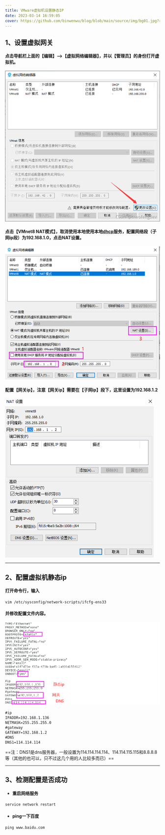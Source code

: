 ```yaml
---
title: VMware虚拟机设置静态IP
date: 2023-03-14 16:59:05
cover: https://github.com/binwenwu/blog/blob/main/source/img/bg01.jpg?raw=true
---
```


## 1、设置虚拟网关

#### 点击导航栏上面的【编辑】-->【虚拟网络编辑器】，并以【管理员】的身份打开虚拟机。

![img](VMware虚拟机设置静态IP.assets/watermark,type_ZHJvaWRzYW5zZmFsbGJhY2s,shadow_50,text_Q1NETiBAY2hhb2ZlbmdkZXY=,size_20,color_FFFFFF,t_70,g_se,x_16.png)

####  点击【VMnet8 NAT模式】，取消使用本地使用本地[dhcp](https://so.csdn.net/so/search?q=dhcp&spm=1001.2101.3001.7020)服务，配置网络段（子网ip段）为192.168.1.0，点击NAT设置。

![image-20230406140828304](VMware虚拟机设置静态IP.assets/image-20230406140828304.png)

####  配置【网关ip】，注意【网关ip】需要在【子网ip】段下，这里设置为192.168.1.2

![image-20230406140906021](VMware虚拟机设置静态IP.assets/image-20230406140906021.png)



------



## 2、配置虚拟机静态ip

####  打开命令行，输入

```shell
vim /etc/sysconfig/network-scripts/ifcfg-ens33
```

#### 并修改配置文件内容。

![image-20230406141120088](VMware虚拟机设置静态IP.assets/image-20230406141120088.png)



```shell
#ip
IPADDR=192.168.1.136
NETMASK=255.255.255.0
#gateway
GATEWAY=192.168.1.2
#DNS
DNS1=114.114.114
```

==注：DNS1是dns服务器，一般设置为114.114.114.114、114.114.115.115和8.8.8.8等（其他的也可以，只不过这几个用的人比较多而已）==



------



## 3、检测配置是否成功

- #### 重启网络服务

```shell
service network restart
```

- #### ping一下百度

```shell
ping www.baidu.com
```















